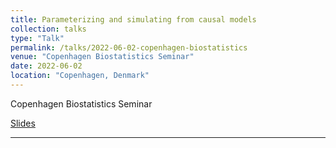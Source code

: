 ```yaml
---
title: Parameterizing and simulating from causal models
collection: talks
type: "Talk"
permalink: /talks/2022-06-02-copenhagen-biostatistics
venue: "Copenhagen Biostatistics Seminar"
date: 2022-06-02
location: "Copenhagen, Denmark"
---
```


Copenhagen Biostatistics Seminar

[Slides](https://www.stats.ox.ac.uk/~evans/pres/KU_handout.pdf)

---
